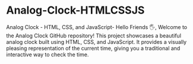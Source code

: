 # Analog-Clock-HTMLCSSJS
Analog Clock - HTML, CSS, and JavaScript- Hello Friends 🖐️, Welcome to the Analog Clock GitHub repository! This project showcases a beautiful analog clock built using HTML, CSS, and JavaScript. It provides a visually pleasing representation of the current time, giving you a traditional and interactive way to check the time. 
